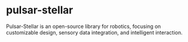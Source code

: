 # pulsar-stellar
Pulsar-Stellar is an open-source library for robotics, focusing on customizable design, sensory data integration, and intelligent interaction.
